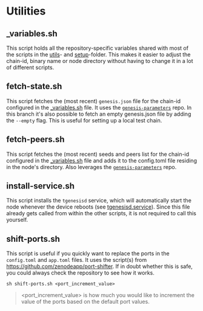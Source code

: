 # Utilities

## _variables.sh

This script holds all the repository-specific variables shared with most of the scripts in the [utils](/utils)- and [setup](/setup)-folder. This makes it easier to adjust the chain-id, binary name or node directory without having to change it in a lot of different scripts.

## fetch-state.sh

This script fetches the (most recent) `genesis.json` file for the chain-id configured in the [_variables.sh](/utils/_variables.sh) file. It uses the [`genesis-parameters`](https://github.com/zenodeapp/genesis-parameters) repo. In this branch it's also possible to fetch an empty genesis.json file by adding the `--empty` flag. This is useful for setting up a local test chain.

## fetch-peers.sh

This script fetches the (most recent) seeds and peers list for the chain-id configured in the [_variables.sh](/utils/_variables.sh) file and adds it to the config.toml file residing in the node's directory. Also leverages the [`genesis-parameters`](https://github.com/zenodeapp/genesis-parameters) repo.

## install-service.sh

This script installs the `tgenesisd` service, which will automatically start the node whenever the device reboots (see [tgenesisd.service](/services/tgenesisd.service)). Since this file already gets called from within the other scripts, it is not required to call this yourself.

## shift-ports.sh

This script is useful if you quickly want to replace the ports in the `config.toml` and `app.toml` files. It uses the script(s) from https://github.com/zenodeapp/port-shifter. If in doubt whether this is safe, you could always check the repository to see how it works.

```
sh shift-ports.sh <port_increment_value>
```
> <port_increment_value> is how much you would like to increment the value of the ports based on the default port values.